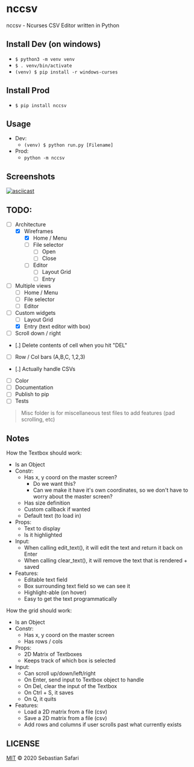 # nccsv

nccsv - Ncurses CSV Editor written in Python

## Install Dev (on windows)
- `$ python3 -m venv venv`
- `$ . venv/bin/activate`
- `(venv) $ pip install -r windows-curses`

## Install Prod
- `$ pip install nccsv`

## Usage
- Dev:
  - `(venv) $ python run.py [Filename]`
- Prod:
  - `python -m nccsv`

## Screenshots
[![asciicast](https://asciinema.org/a/6gHETuFhyD4R9nAwtUGet5P9i.svg)](https://asciinema.org/a/6gHETuFhyD4R9nAwtUGet5P9i)

## TODO:
- [ ] Architecture
  - [x] Wireframes
    - [x] Home / Menu
    - [ ] File selector
      - [ ] Open
      - [ ] Close
    - [ ] Editor
      - [ ] Layout Grid
      - [ ] Entry
- [ ] Multiple views
  - [ ] Home / Menu
  - [ ] File selector
  - [ ] Editor
- [ ] Custom widgets
  - [ ] Layout Grid
  - [x] Entry (text editor with box)
- [ ] Scroll down / right
- [.] Delete contents of cell when you hit "DEL"
- [ ] Row / Col bars (A,B,C, 1,2,3)
- [.] Actually handle CSVs
- [ ] Color
- [ ] Documentation
- [ ] Publish to pip
- [ ] Tests

> Misc folder is for miscellaneous test files to add features (pad scrolling, etc)

## Notes

How the Textbox should work:
- Is an Object
- Constr:
  - Has x, y coord on the master screen?
    - Do we want this?
    - Can we make it have it's own coordinates, so we don't have to worry about the master screen?
  - Has size definition
  - Custom callback if wanted
  - Default text (to load in)
- Props:
  - Text to display
  - Is it highlighted
- Input:
  - When calling edit_text(), it will edit the text and return it back on Enter
  - When calling clear_text(), it will remove the text that is rendered + saved
- Features:
  - Editable text field
  - Box surrounding text field so we can see it
  - Highlight-able (on hover)
  - Easy to get the text programmatically

How the grid should work:
- Is an Object
- Constr:
  - Has x, y coord on the master screen
  - Has rows / cols
- Props:
  - 2D Matrix of Textboxes
  - Keeps track of which box is selected
- Input:
  - Can scroll up/down/left/right
  - On Enter, send input to Textbox object to handle
  - On Del, clear the input of the Textbox
  - On Ctrl + S, it saves
  - On Q, it quits
- Features:
  - Load a 2D matrix from a file (csv)
  - Save a 2D matrix from a file (csv)
  - Add rows and columns if user scrolls past what currently exists

## LICENSE
[MIT](./LICENSE) &copy; 2020 Sebastian Safari
